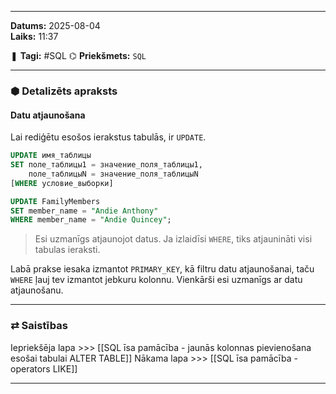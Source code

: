 ___

**Datums:** 2025-08-04   
**Laiks:** 11:37 

❚ **Tagi:** #SQL 
⌬ **Priekšmets:**  `SQL`

---
### ⬢ Detalizēts apraksts
#### Datu atjaunošana

Lai rediģētu esošos ierakstus tabulās, ir `UPDATE`.

```sql
UPDATE имя_таблицы
SET поле_таблицы1 = значение_поля_таблицы1,
    поле_таблицыN = значение_поля_таблицыN
[WHERE условие_выборки]
```

```sql
UPDATE FamilyMembers
SET member_name = "Andie Anthony"
WHERE member_name = "Andie Quincey";
```

>Esi uzmanīgs atjaunojot datus. Ja izlaidīsi `WHERE`, tiks atjaunināti visi tabulas ieraksti.

Labā prakse iesaka izmantot `PRIMARY_KEY`, kā filtru datu atjaunošanai, taču `WHERE` ļauj tev izmantot jebkuru kolonnu. Vienkārši esi uzmanīgs ar datu atjaunošanu.

---
### ⇄ Saistības

Iepriekšēja lapa >>> [[SQL īsa pamācība - jaunās kolonnas pievienošana esošai tabulai ALTER TABLE]]
Nākama lapa >>> [[SQL īsa pamācība - operators LIKE]]

___